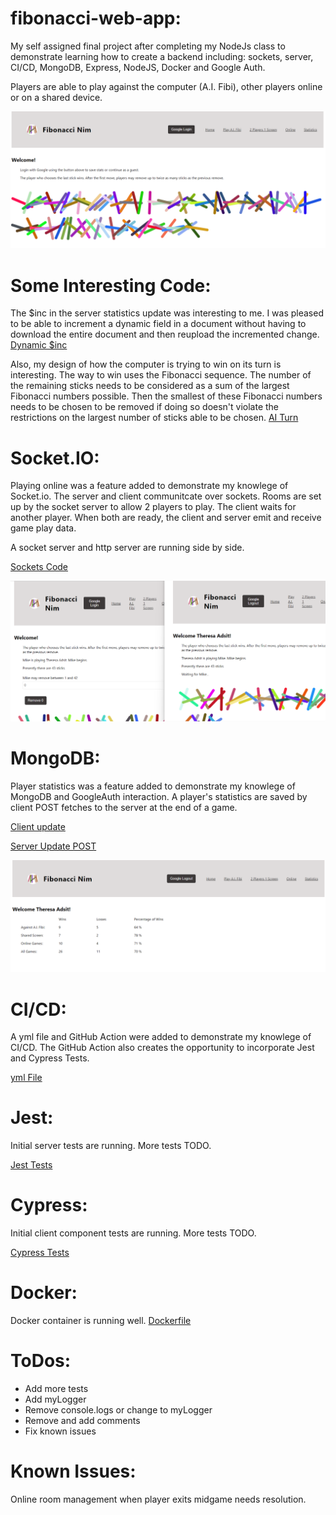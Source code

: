 
# fibonacci-web-app:
My self assigned final project after completing my NodeJs class to demonstrate learning how to create a backend including: sockets, server, CI/CD, MongoDB, Express, NodeJS, Docker and Google Auth.

Players are able to play against the computer (A.I. Fibi), other players online or on a shared device.

![Home Page Screen Shot](client/src/assets/screenshot.png)

# Some Interesting Code:
The $inc in the server statistics update was interesting to me. I was pleased to be able to increment a dynamic field in a document without having to download the entire document and then reupload the incremented change.
[Dynamic $inc](server/src/controllers/statController.js)

Also, my design of how the computer is trying to win on its turn is interesting. The way to win uses the Fibonacci sequence. The number of the remaining sticks needs to be considered as a sum of the largest Fibonacci numbers possible. Then the smallest of these Fibonacci numbers needs to be chosen to be removed if doing so doesn't violate the restrictions on the largest number of sticks able to be chosen.
[AI Turn]()

# Socket.IO: 
Playing online was a feature added to demonstrate my knowlege of Socket.io.  The server and client communitcate over sockets. Rooms are set up by the socket server to allow 2 players to play. The client waits for another player. When both are ready, the client and server emit and receive game play data. 

A socket server and http server are running side by side. 

[Sockets Code](server/src/sockets.js)

![Online Game Screen Shot](client/src/assets/ScreenShot1.png)

# MongoDB:
Player statistics was a feature added to demonstrate my knowlege of MongoDB and GoogleAuth interaction. A player's statistics are saved by client POST fetches to the server at the end of a game.

[Client update](client/src/shared/updateStatistics.js)

[Server Update POST](server/src/controllers/statController.js)

![Statistics Screen Shot](client/src/assets/ScreenShot2.png)

# CI/CD:
A yml file and GitHub Action were added to demonstrate my knowlege of CI/CD. The GitHub Action also creates the opportunity to incorporate Jest and Cypress Tests.

[yml File](.github/workflows/node.yml)

# Jest:
Initial server tests are running. More tests TODO. 

[Jest Tests](server/__tests__/)

# Cypress:
Initial client component tests are running. More tests TODO.

[Cypress Tests](/cypress/e2e)

# Docker:
Docker container is running well.
[Dockerfile](Dockerfile)

# ToDos:
* Add more tests
* Add myLogger
* Remove console.logs or change to myLogger
* Remove and add comments
* Fix known issues

# Known Issues:
Online room management when player exits midgame needs resolution.
